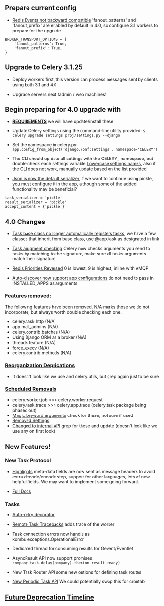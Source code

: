 ## Prepare current config

* [Redis Events not backward compatible](http://docs.celeryproject.org/en/latest/whatsnew-4.0.html#redis-events-not-backward-compatible) 'fanout_patterns' and 'fanout_prefix' are enabled by default in 4.0, so configure 3.1 workers to prepare for the upgrade
```
BROKER_TRANSPORT_OPTIONS = {
    'fanout_patterns': True,
    'fanout_prefix': True,
}
```

## Upgrade to Celery 3.1.25

* Deploy workers first, this version can process messages sent by clients using both 3.1 and 4.0

* Upgrade servers next (admin / web machines)

## Begin preparing for 4.0 upgrade with

* [**REQUIREMENTS**](http://docs.celeryproject.org/en/latest/whatsnew-4.0.html#requirements) we will have update/install these 

* Update Celery settings using the command-line utility provided: 
`$ celery upgrade settings proj/settings.py --django`

* Set the namespace in celery.py:
`app.config_from_object('django.conf:settings', namespace='CELERY')`

* The CLI should up date all settings with the CELERY_ namespace, but double check each settings variable
[Lowercase settings names](http://docs.celeryproject.org/en/latest/whatsnew-4.0.html#v400-upgrade-settings), also if the CLI does not work, manually update based on the list provided

* [Json is now the default serializer](http://docs.celeryproject.org/en/latest/whatsnew-4.0.html#json-is-now-the-default-serializer), if we want to continue using pickle, you must configure it in the app, although some of the added functionality may be beneficial? 
```
task_serializer = 'pickle'
result_serializer = 'pickle'
accept_content = {'pickle'}
```

## 4.0 Changes

* [Task base class no longer automatically registers tasks](http://docs.celeryproject.org/en/latest/whatsnew-4.0.html#the-task-base-class-no-longer-automatically-register-tasks), we have a few classes that inherit from base class, use @app.task as designated in link

* [Task arugment checking](http://docs.celeryproject.org/en/latest/whatsnew-4.0.html#v400-typing) Celery now checks arguments you send to tasks by matching to the signature, make sure all tasks arguments match their signature

* [Redis Priorities Reversed](http://docs.celeryproject.org/en/latest/whatsnew-4.0.html#redis-priorities-reversed) 0 is lowest, 9 is highest, inline with AMQP

* [Auto-discover now support app configurations](http://docs.celeryproject.org/en/latest/whatsnew-4.0.html#django-auto-discover-now-supports-django-app-configurations) do not need to pass in INSTALLED_APPS as arguments

### Features removed:

The following features have been removed. N/A marks those we do not incorporate, but always worth double checking each one.

* celery.task.http (N/A)
* app.mail_admins (N/A)
* celery.contrib.batches (N/A)
* Using Django ORM as a broker (N/A)
* threads feature (N/A)
* force_execv (N/A)
* celery.contrib.methods (N/A)

### [Reorganization Deprications](http://docs.celeryproject.org/en/latest/whatsnew-4.0.html#reorganization-deprecations)

* It doesn't look like we use and celery.utils, but grep again just to be sure

### [Scheduled Removals](http://docs.celeryproject.org/en/latest/whatsnew-4.0.html#scheduled-removals)

* celery.worker.job >>> celery.worker.request
* celery.task.trace >>> celery.app.trace (celery.task package being phased out)
* [Magic keyword arguments](http://docs.celeryproject.org/en/latest/whatsnew-4.0.html#magic-keyword-arguments) check for these, not sure if used
* [Removed Settings](http://docs.celeryproject.org/en/latest/whatsnew-4.0.html#removed-settings)
* [Changed to internal API](http://docs.celeryproject.org/en/latest/whatsnew-4.0.html#changes-to-internal-api) grep for these and update (doesn't look like we use any on first look)

## New Features!

### New Task Protocol

* [Highlights](http://docs.celeryproject.org/en/latest/whatsnew-4.0.html#new-protocol-highlights) meta-data fields are now sent as message headers to avoid extra decode/encode step, support for other languages, lots of new helpful fields. We may want to implement some going forward.

* [Full Docs](http://docs.celeryproject.org/en/latest/internals/protocol.html#message-protocol-task-v2)


### Tasks

* [Auto-retry decorator](http://docs.celeryproject.org/en/latest/whatsnew-4.0.html#task-auto-retry-decorator)

* [Remote Task Tracebacks](http://docs.celeryproject.org/en/latest/whatsnew-4.0.html#remote-task-tracebacks) adds trace of the worker

* Task connection errors now handle as kombu.exceptions.OperationalError

* Dedicated thread for consuming results for Gevent/Eventlet

* AsyncResult API now support promises 
`company_task.delay(company).then(on_result_ready)`

* [New Task Router API](http://docs.celeryproject.org/en/latest/whatsnew-4.0.html#new-task-router-api) some new options for defining task routes

* [New Periodic Task API](http://docs.celeryproject.org/en/latest/userguide/periodic-tasks.html#beat-entries) We could potentially swap this for crontab

## [Future Deprecation Timeline](http://docs.celeryproject.org/en/latest/internals/deprecation.html#deprecation-timeline)





